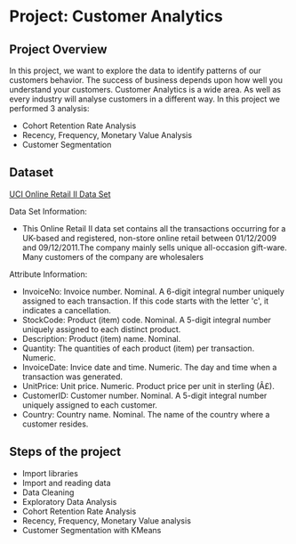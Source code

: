 # Project: Customer Analytics

## Project Overview
In this project, we want to explore the data to identify patterns of our customers behavior. The success of business depends upon how well you understand your customers. Customer Analytics is a wide area. As well as every industry will analyse customers in a different way. In this project we performed 3 analysis:
- Cohort Retention Rate Analysis
- Recency, Frequency, Monetary Value Analysis
- Customer Segmentation

## Dataset
[UCI Online Retail II Data Set](https://archive.ics.uci.edu/ml/datasets/Online+Retail+II)

Data Set Information:
- This Online Retail II data set contains all the transactions occurring for a UK-based and registered, non-store online retail between 01/12/2009 and 09/12/2011.The company mainly sells unique all-occasion gift-ware. Many customers of the company are wholesalers

Attribute Information:
- InvoiceNo: Invoice number. Nominal. A 6-digit integral number uniquely assigned to each transaction. If this code starts with the letter 'c', it indicates a cancellation.
- StockCode: Product (item) code. Nominal. A 5-digit integral number uniquely assigned to each distinct product.
- Description: Product (item) name. Nominal.
- Quantity: The quantities of each product (item) per transaction. Numeric.
- InvoiceDate: Invice date and time. Numeric. The day and time when a transaction was generated.
- UnitPrice: Unit price. Numeric. Product price per unit in sterling (Â£).
- CustomerID: Customer number. Nominal. A 5-digit integral number uniquely assigned to each customer.
- Country: Country name. Nominal. The name of the country where a customer resides.

## Steps of the project
- Import libraries
- Import and reading data 
- Data Cleaning
- Exploratory Data Analysis
- Cohort Retention Rate Analysis
- Recency, Frequency, Monetary Value analysis
- Customer Segmentation with KMeans
